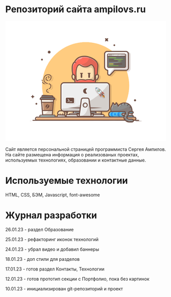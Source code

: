 # Репозиторий сайта ampilovs.ru  
![ampilovs.ru](/images/avatar.png)

Сайт является персональной страницей программиста Сергея Ампилов. На сайте размещена информация о реализованых проектах, используемых технологиях, образовании и контактные данные.  

# Используемые технологии
HTML, CSS, БЭМ, Javascript, font-awesome


# Журнал разработки  
26.01.23 - раздел Образование  

25.01.23 - рефакторинг иконок технологий  

24.01.23 - убрал видео и добавил баннеры  

18.01.23 - доп стили для разделов  

17.01.23 - готов раздел Контакты, Технологии  

12.01.23 - готов прототип секции с Портфолио, пока без картинок  

10.01.23 - инициализирован git-репозиторий и проект